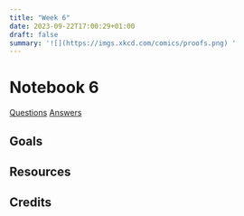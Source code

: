```yaml
---
title: "Week 6"
date: 2023-09-22T17:00:29+01:00
draft: false
summary: '![](https://imgs.xkcd.com/comics/proofs.png) '
---
```


# Notebook 6



<!-- {{< figure src="https://imgs.xkcd.com/comics/matrix_transform.png" width="500" attr="Attribution: *xkcd 184*">}} -->

[Questions](/Question_sheets/Week_6_questions.html)             [Answers](/Answer_sheets/Week_6_answers.html)

## Goals 




## Resources




## Credits